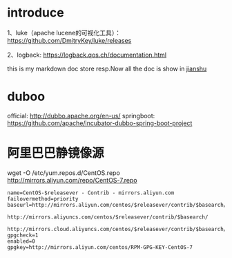 # introduce
1、luke（apache lucene的可视化工具）：https://github.com/DmitryKey/luke/releases

2、logback: https://logback.qos.ch/documentation.html

this is my markdown doc store resp.Now all the doc is show in [jianshu](https://www.jianshu.com)

# duboo
official: http://dubbo.apache.org/en-us/
springboot: https://github.com/apache/incubator-dubbo-spring-boot-project

# 阿里巴巴静镜像源
wget -O /etc/yum.repos.d/CentOS.repo http://mirrors.aliyun.com/repo/CentOS-7.repo
```
name=CentOS-$releasever - Contrib - mirrors.aliyun.com
failovermethod=priority
baseurl=http://mirrors.aliyun.com/centos/$releasever/contrib/$basearch/
        http://mirrors.aliyuncs.com/centos/$releasever/contrib/$basearch/
        http://mirrors.cloud.aliyuncs.com/centos/$releasever/contrib/$basearch/
gpgcheck=1
enabled=0
gpgkey=http://mirrors.aliyun.com/centos/RPM-GPG-KEY-CentOS-7
```
